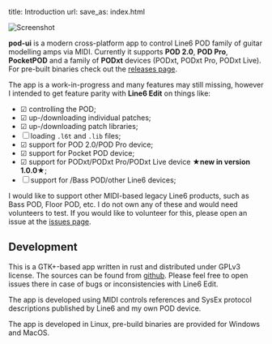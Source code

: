 title: Introduction
url: 
save_as: index.html

![Screenshot]({static}/images/pod-ui-v1.0.0-podxt.jpg)

**pod-ui** is a modern cross-platform app to control Line6 POD family
of guitar modelling amps via MIDI. Currently it supports **POD 2.0**,
**POD Pro**, **PocketPOD** and a family of **PODxt** devices (PODxt,
PODxt Pro, PODxt Live).
For pre-built binaries check out the 
[releases page](https://github.com/arteme/pod-ui/releases).

The app is a work-in-progress and many features may still missing,
however I intended to get feature parity with **Line6 Edit** on things like:

 - ☑ controlling the POD;
 - ☑ up-/downloading individual patches;
 - ☑ up-/downloading patch libraries;
 - ☐ loading `.l6t` and `.lib` files;
 - ☑ support for POD 2.0/POD Pro device;
 - ☑ support for Pocket POD device;
 - ☑ support for PODxt/PODxt Pro/PODxt Live device **★new in version 1.0.0★**;
 - ☐ support for /Bass POD/other Line6 devices;

I would like to support other MIDI-based legacy Line6 products, such as
Bass POD, Floor POD, etc. I do not own any of these and would need
volunteers to test. If you would like to volunteer for this, please open
an issue at the [issues page](https://github.com/arteme/pod-ui/issues). 

## Development

This is a GTK+-based app written in rust and distributed under GPLv3
license. The sources can be found from [github](https://github.com/arteme/pod-ui/).
Please feel free to open issues there in case of bugs or inconsistencies
with Line6 Edit.

The app is developed using MIDI controls references and SysEx protocol
descriptions published by Line6 and my own POD device.

The app is developed in Linux, pre-build binaries are provided for
Windows and MacOS.
